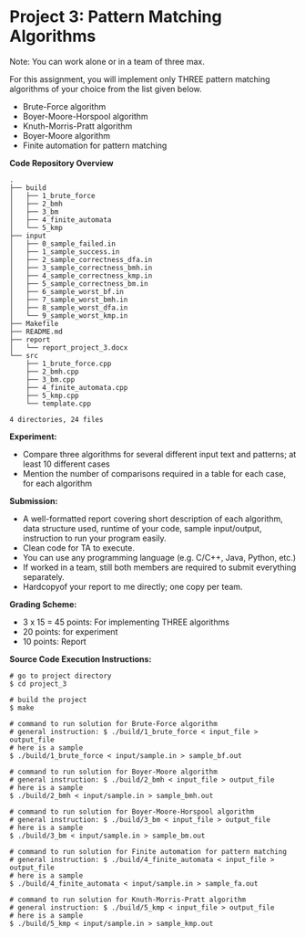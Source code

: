 # Project 3: Pattern Matching Algorithms

Note: You can work alone or in a team of three max.

For this assignment, you will implement only THREE pattern matching algorithms of your choice from the list given below.

* Brute-Force algorithm
* Boyer-Moore-Horspool algorithm
* Knuth-Morris-Pratt algorithm
* Boyer-Moore algorithm
* Finite automation for pattern matching

**Code Repository Overview**
```
.
├── build
│   ├── 1_brute_force
│   ├── 2_bmh
│   ├── 3_bm
│   ├── 4_finite_automata
│   └── 5_kmp
├── input
│   ├── 0_sample_failed.in
│   ├── 1_sample_success.in
│   ├── 2_sample_correctness_dfa.in
│   ├── 3_sample_correctness_bmh.in
│   ├── 4_sample_correctness_kmp.in
│   ├── 5_sample_correctness_bm.in
│   ├── 6_sample_worst_bf.in
│   ├── 7_sample_worst_bmh.in
│   ├── 8_sample_worst_dfa.in
│   └── 9_sample_worst_kmp.in
├── Makefile
├── README.md
├── report
│   └── report_project_3.docx
└── src
    ├── 1_brute_force.cpp
    ├── 2_bmh.cpp
    ├── 3_bm.cpp
    ├── 4_finite_automata.cpp
    ├── 5_kmp.cpp
    └── template.cpp

4 directories, 24 files
```

**Experiment:**

* Compare three algorithms for several different input text and patterns; at least 10 different cases
* Mention the number of comparisons required in a table for each case, for each algorithm

**Submission:**

* A well-formatted report covering short description of each algorithm, data structure used, runtime of your code, sample input/output, instruction to run your program easily.
* Clean code for TA to execute.
* You can use any programming language (e.g. C/C++, Java, Python, etc.)
* If worked in a team, still both members are required to submit everything separately.
* Hardcopyof your report to me directly; one copy per team.

**Grading Scheme:**

* 3 x 15 = 45 points: For implementing THREE algorithms
* 20 points: for experiment
* 10 points: Report

**Source Code Execution Instructions:**
```
# go to project directory
$ cd project_3

# build the project
$ make

# command to run solution for Brute-Force algorithm
# general instruction: $ ./build/1_brute_force < input_file > output_file
# here is a sample
$ ./build/1_brute_force < input/sample.in > sample_bf.out

# command to run solution for Boyer-Moore algorithm
# general instruction: $ ./build/2_bmh < input_file > output_file
# here is a sample
$ ./build/2_bmh < input/sample.in > sample_bmh.out

# command to run solution for Boyer-Moore-Horspool algorithm
# general instruction: $ ./build/3_bm < input_file > output_file
# here is a sample
$ ./build/3_bm < input/sample.in > sample_bm.out

# command to run solution for Finite automation for pattern matching
# general instruction: $ ./build/4_finite_automata < input_file > output_file
# here is a sample
$ ./build/4_finite_automata < input/sample.in > sample_fa.out

# command to run solution for Knuth-Morris-Pratt algorithm
# general instruction: $ ./build/5_kmp < input_file > output_file
# here is a sample
$ ./build/5_kmp < input/sample.in > sample_kmp.out
```
